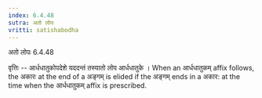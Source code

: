 ```yaml
---
index: 6.4.48
sutra: अतो लोपः
vritti: satishabodha
---
```



 अतो लोपः 6.4.48 


वृत्तिः -- आर्धधातुकोपदेशे यददन्‍तं तस्‍यातो लोप आर्धधातुके । When an आर्धधातुकम् affix follows, the अकारः at the end of a अङ्गम् is elided if the अङ्गम् ends in a अकार: at the time when the आर्धधातुकम् affix is prescribed. 


